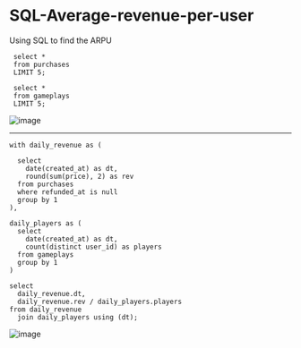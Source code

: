 # SQL-Average-revenue-per-user
Using SQL to find the ARPU

     select *
     from purchases
     LIMIT 5;

     select *
     from gameplays
     LIMIT 5;
     
![image](https://user-images.githubusercontent.com/39978937/204189394-6708da2e-f950-4698-87ea-be67f150f9ae.png)



--------------------------------------------------------------------------------------------------------------------------------

    with daily_revenue as (
      
      select
        date(created_at) as dt,
        round(sum(price), 2) as rev
      from purchases
      where refunded_at is null
      group by 1
    ), 
    
    daily_players as (
      select
        date(created_at) as dt,
        count(distinct user_id) as players
      from gameplays
      group by 1
    )
    
    select
      daily_revenue.dt,
      daily_revenue.rev / daily_players.players
    from daily_revenue
      join daily_players using (dt);


![image](https://user-images.githubusercontent.com/39978937/204189209-7772af18-e6ce-4cd1-9341-1c108817dc4a.png)
